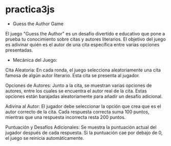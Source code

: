 # practica3js

- Guess the Author Game

El juego "Guess the Author" es un desafío divertido e educativo que pone a prueba tu conocimiento sobre citas y autores literarios. El objetivo del juego es adivinar quién es el autor de una cita específica entre varias opciones presentadas.

- Mecánica del Juego:

Cita Aleatoria: En cada ronda, el juego selecciona aleatoriamente una cita famosa de algún autor literario. Esta cita se presenta al jugador.

Opciones de Autores: Junto a la cita, se muestran varias opciones de autores, entre los cuales se encuentra el autor real de la cita. Estas opciones están barajadas aleatoriamente para añadir un desafío adicional.

Adivina al Autor: El jugador debe seleccionar la opción que crea que es el autor correcto de la cita. Cada respuesta correcta suma 100 puntos, mientras que una respuesta incorrecta resta 200 puntos.

Puntuación y Desafíos Adicionales: Se muestra la puntuación actual del jugador después de cada respuesta. Si la puntuación cae por debajo de 0, el juego se reinicia automáticamente. 
